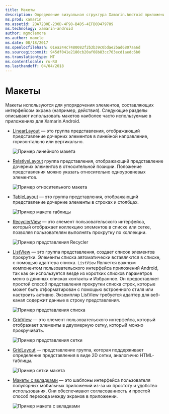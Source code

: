 ```yaml
---
title: Макеты
description: Определение визуальная структура Xamarin.Android приложения
ms.prod: xamarin
ms.assetid: 2BA72B0E-230D-4F98-B4D5-4EFB0D479789
ms.technology: xamarin-android
author: mgmclemore
ms.author: mamcle
ms.date: 08/18/2017
ms.openlocfilehash: 01ea244c7480082f2b3b39c0bdae2bad6807aa6d
ms.sourcegitcommit: 945df041e2180cb20af08b83cc703ecd1aedc6b0
ms.translationtype: MT
ms.contentlocale: ru-RU
ms.lasthandoff: 04/04/2018
---
```

# <a name="layouts"></a>Макеты

Макеты используются для упорядочения элементов, составляющих интерфейсом экрана (например, действия). Следующие разделы описывают использовать макетов наиболее часто используемые в приложениях для Xamarin.Android.

-   [LinearLayout](~/android/user-interface/layouts/linear-layout.md) — это группа представления, отображающий представление дочерних элементов в линейной направление, горизонтально или вертикально.

    ![Пример линейного макета](images/linear-layout.png)

-   [RelativeLayout](~/android/user-interface/layouts/relative-layout.md) группа представления, отображающий представление дочерних элементов в относительной позиции. Положение представления можно указать относительно одноуровневых элементов.

    ![Пример относительного макета](images/relative-layout.png)

-   [TableLayout](~/android/user-interface/layouts/table-layout.md) — это группа представления, отображающий представление дочерние элементы в строках и столбцах.

    ![Пример макета таблицы](images/table-layout.png)

-   [RecyclerView](~/android/user-interface/layouts/recycler-view/index.md) — это элемент пользовательского интерфейса, который отображает коллекцию элементов в списке или сетке, позволяя пользователям выполнять прокрутку по коллекции.

    ![Пример представления Recycler](images/recycler-view.png)

-   [ListView](~/android/user-interface/layouts/list-view/index.md) — это группа представления, создает список элементов прокрутки. Элементы списка автоматически вставляются в списке, с помощью адаптера списка. `ListView` Является важным компонентом пользовательского интерфейса приложений Android, так как он используется везде из коротких списков параметров меню в длинных списках контакты и Избранное. Он предоставляет простой способ представления прокрутки списка строк, которые может быть отформатирован с помощью встроенного стиля или настроить активно. Экземпляр ListView требуется адаптер для веб-канал содержит данные в строку представления.

    ![Пример представления списка](images/list-view.png)

-   [GridView](~/android/user-interface/layouts/grid-view.md) — это элемент пользовательского интерфейса, который отображает элементы в двухмерную сетку, который можно прокручивать.

    ![Пример представления сетки](images/grid-view.png)

-   [GridLayout](~/android/user-interface/layouts/grid-layout.md) — представление группа, которая поддерживает определение представления в виде 2D сетки, аналогично HTML-таблицы.

    ![Пример сетки макета](images/grid-layout.png)

-   [Макеты с вкладками](~/android/user-interface/layouts/tab-layout/index.md) — это шаблоны интерфейса пользователя популярных мобильных приложений из-за их простоту и удобство использования. Они обеспечивают согласованность и простой способ перехода между экранов в приложении.

    ![Пример макета с вкладками](images/tabbed-layout.png)
 
